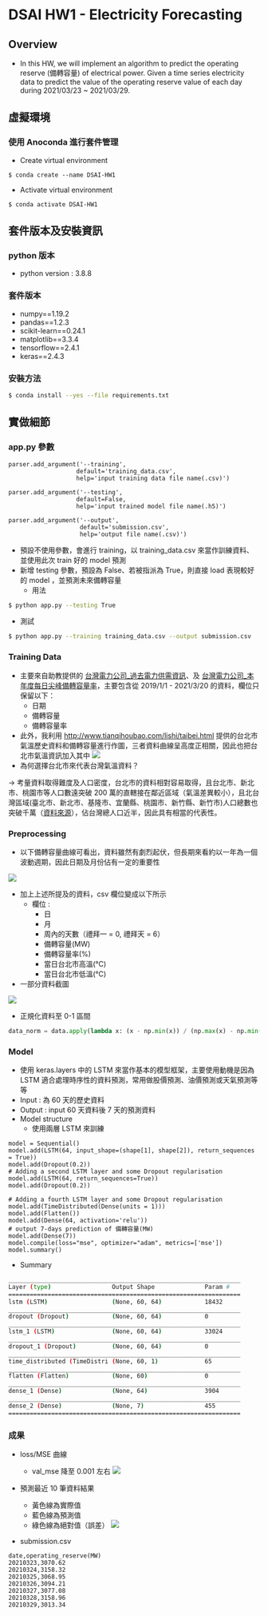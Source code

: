 
# DSAI HW1 - Electricity Forecasting

## Overview

* In this HW, we will implement an algorithm to predict the operating reserve (備轉容量) of electrical power. Given a time series electricity data to predict the value of the operating reserve value of each day during 2021/03/23 ~ 2021/03/29.
## 虛擬環境
### 使用 Anoconda 進行套件管理
* Create virtual environment
```
$ conda create --name DSAI-HW1
```
* Activate virtual environment
```
$ conda activate DSAI-HW1
```
## 套件版本及安裝資訊
### python 版本
* python version : 3.8.8
### 套件版本
* numpy==1.19.2
* pandas==1.2.3
* scikit-learn==0.24.1
* matplotlib==3.3.4
* tensorflow==2.4.1
* keras==2.4.3
### 安裝方法
```bash 
$ conda install --yes --file requirements.txt
```

## 實做細節
### app.py 參數
```python=
parser.add_argument('--training',
                   default='training_data.csv',
                   help='input training data file name(.csv)')

parser.add_argument('--testing',
                   default=False,
                   help='input trained model file name(.h5)')

parser.add_argument('--output',
                    default='submission.csv',
                    help='output file name(.csv)')
```
- 預設不使用參數，會進行 training，以 training_data.csv 來當作訓練資料、並使用此次 train 好的 model 預測
- 新增 testing 參數，預設為 False、若被指派為 True，則直接 load 表現較好的 model ，並預測未來備轉容量
    - 用法

```bash 
$ python app.py --testing True
```
- 測試
```bash 
$ python app.py --training training_data.csv --output submission.csv
```
### Training Data
- 主要來自助教提供的 [台灣電力公司_過去電力供需資訊](https://data.gov.tw/dataset/19995)、及 [台灣電力公司_本年度每日尖峰備轉容量率](https://data.gov.tw/dataset/25850)，主要包含從 2019/1/1 - 2021/3/20 的資料，欄位只保留以下：
    - 日期
    - 備轉容量
    - 備轉容量率
- 此外，我利用 http://www.tianqihoubao.com/lishi/taibei.html 提供的台北市氣溫歷史資料和備轉容量進行作圖，三者資料曲線呈高度正相關，因此也把台北市氣溫資訊加入其中
![](https://i.imgur.com/XU5wxiD.png)
- 為何選擇台北市來代表台灣氣溫資料？

-> 考量資料取得難度及人口密度，台北市的資料相對容易取得，且台北市、新北市、桃園市等人口數遠突破 200 萬的直轄接在鄰近區域（氣溫差異較小），且北台灣區域(臺北市、新北市、基隆市、宜蘭縣、桃園市、新竹縣、新竹市)人口總數也突破千萬（[資料來源](https://zh.wikipedia.org/wiki/%E5%8C%97%E8%87%BA%E7%81%A3)），佔台灣總人口近半，因此具有相當的代表性。

### Preprocessing
- 以下備轉容量曲線可看出，資料雖然有劇烈起伏，但長期來看約以一年為一個波動週期，因此日期及月份佔有一定的重要性

![](https://i.imgur.com/UElKkwq.png)
- 加上上述所提及的資料，csv 欄位變成以下所示
    - 欄位 : 
        - 日
        - 月
        - 周內的天數（禮拜一 = 0, 禮拜天 = 6）
        - 備轉容量(MW)
        - 備轉容量率(%)
        - 當日台北市高溫(°C)
        - 當日台北市低溫(°C)
- 一部分資料截圖

![](https://i.imgur.com/CudvN8m.png)

- 正規化資料至 0-1 區間
```python
data_norm = data.apply(lambda x: (x - np.min(x)) / (np.max(x) - np.min(x)))
```
    
### Model
- 使用 keras.layers 中的 LSTM 來當作基本的模型框架，主要使用動機是因為 LSTM 適合處理時序性的資料預測，常用做股價預測、油價預測或天氣預測等等
- Input : 為 60 天的歷史資料
- Output : input 60 天資料後 7 天的預測資料
- Model structure
    - 使用兩層 LSTM 來訓練
```python=
model = Sequential()
model.add(LSTM(64, input_shape=(shape[1], shape[2]), return_sequences = True))
model.add(Dropout(0.2))
# Adding a second LSTM layer and some Dropout regularisation
model.add(LSTM(64, return_sequences=True))
model.add(Dropout(0.2))

# Adding a fourth LSTM layer and some Dropout regularisation
model.add(TimeDistributed(Dense(units = 1)))
model.add(Flatten())
model.add(Dense(64, activation='relu'))
# output 7-days prediction of 備轉容量(MW)
model.add(Dense(7))
model.compile(loss="mse", optimizer="adam", metrics=['mse'])
model.summary()
```
- Summary
```bash 
_________________________________________________________________
Layer (type)                 Output Shape              Param #   
=================================================================
lstm (LSTM)                  (None, 60, 64)            18432     
_________________________________________________________________
dropout (Dropout)            (None, 60, 64)            0         
_________________________________________________________________
lstm_1 (LSTM)                (None, 60, 64)            33024     
_________________________________________________________________
dropout_1 (Dropout)          (None, 60, 64)            0         
_________________________________________________________________
time_distributed (TimeDistri (None, 60, 1)             65        
_________________________________________________________________
flatten (Flatten)            (None, 60)                0         
_________________________________________________________________
dense_1 (Dense)              (None, 64)                3904      
_________________________________________________________________
dense_2 (Dense)              (None, 7)                 455       
=================================================================
```
### 成果
- loss/MSE 曲線
    - val_mse 降至 0.001 左右
![](https://i.imgur.com/g9sJiJL.png)

- 預測最近 10 筆資料結果
    - 黃色線為實際值
    - 藍色線為預測值
    - 綠色線為絕對值（誤差）
![](https://i.imgur.com/FWpUP0Q.png)
- submission.csv
```csv 
date,operating_reserve(MW)
20210323,3070.62
20210324,3158.32
20210325,3068.95
20210326,3094.21
20210327,3077.08
20210328,3158.96
20210329,3013.34
```
